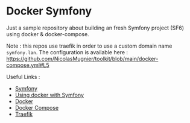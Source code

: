 # Docker Symfony

Just a sample repository about building an fresh Symfony project (SF6) using docker & docker-compose.

Note : this repos use traefik in order to use a custom domain name `symfony.lan`. The configuration is available here : https://github.com/NicolasMugnier/toolkit/blob/main/docker-compose.yml#L5

Useful Links :
- [Symfony](https://symfony.com/doc/current/index.html)
- [Using docker with Symfony](https://symfony.com/doc/current/setup/docker.html)
- [Docker](https://docs.docker.com/)
- [Docker Compose](https://docs.docker.com/compose/)
- [Traefik](https://doc.traefik.io/traefik/)
